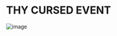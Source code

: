 # THY CURSED EVENT 

![image](https://user-images.githubusercontent.com/90879002/173448662-9aa029a8-def2-4f2a-8e36-9c94adf55048.png)
